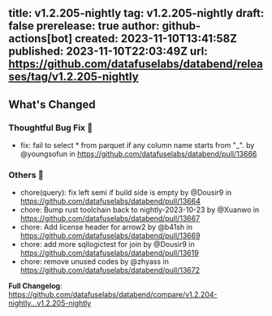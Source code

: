 title:	v1.2.205-nightly
tag:	v1.2.205-nightly
draft:	false
prerelease:	true
author:	github-actions[bot]
created:	2023-11-10T13:41:58Z
published:	2023-11-10T22:03:49Z
url:	https://github.com/datafuselabs/databend/releases/tag/v1.2.205-nightly
--
<!-- Release notes generated using configuration in .github/release.yml at main -->

## What's Changed
### Thoughtful Bug Fix 🔧
* fix: fail to select * from parquet if any column name starts from "_". by @youngsofun in https://github.com/datafuselabs/databend/pull/13666
### Others 📒
* chore(query): fix left semi if build side is empty by @Dousir9 in https://github.com/datafuselabs/databend/pull/13664
* chore: Bump rust toolchain back to nightly-2023-10-23 by @Xuanwo in https://github.com/datafuselabs/databend/pull/13667
* chore: Add license header for arrow2 by @b41sh in https://github.com/datafuselabs/databend/pull/13669
* chore: add more sqllogictest for join by @Dousir9 in https://github.com/datafuselabs/databend/pull/13619
* chore: remove unused codes by @zhyass in https://github.com/datafuselabs/databend/pull/13672


**Full Changelog**: https://github.com/datafuselabs/databend/compare/v1.2.204-nightly...v1.2.205-nightly
